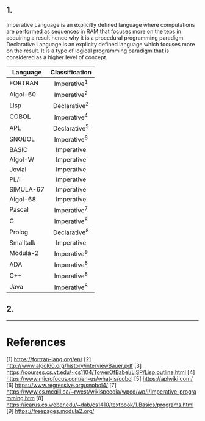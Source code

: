 ## 1. 
Imperative Language is an explicitly defined language where computations are performed as sequences in RAM that focuses more on the teps in acquiring a result hence why it is a procedural programming paradigm. Declarative Language is an explicity defined language which focuses more on the result. It is a type of logical programming paradigm that is considered as a higher level of concept.

| Language  |     Classification      |
| --------- |:-----------------------:|
| FORTRAN   | Imperative<sup>1</sup>  |
| Algol-60  | Imperative<sup>2</sup>  |
| Lisp      | Declarative<sup>3</sup> |
| COBOL     | Imperative<sup>4</sup>  |
| APL       | Declarative<sup>5</sup> |
| SNOBOL    | Imperative<sup>6</sup>  |
| BASIC     |       Imperative        |
| Algol-W   |       Imperative        |
| Jovial    |       Imperative        |
| PL/I      |       Imperative        |
| SIMULA-67 |       Imperative        | 
| Algol-68  |       Imperative        |
| Pascal    | Imperative<sup>7</sup>  |
| C         | Imperative<sup>8</sup>  |
| Prolog    | Declarative<sup>8</sup> |
| Smalltalk |       Imperative        |
| Modula-2  | Imperative<sup>9</sup>  |
| ADA       | Imperative<sup>8</sup>  |
| C++       | Imperative<sup>8</sup>  |
| Java      | Imperative<sup>8</sup>  |

## 2.


----
# References
[1] https://fortran-lang.org/en/
[2] http://www.algol60.org/history/interviewBauer.pdf
[3] https://courses.cs.vt.edu/~cs1104/TowerOfBabel/LISP/Lisp.outline.html
[4] https://www.microfocus.com/en-us/what-is/cobol
[5] https://aplwiki.com/
[6] https://www.regressive.org/snobol4/
[7] https://www.cs.mcgill.ca/~rwest/wikispeedia/wpcd/wp/i/Imperative_programming.htm
[8] https://icarus.cs.weber.edu/~dab/cs1410/textbook/1.Basics/programs.html
[9] https://freepages.modula2.org/
